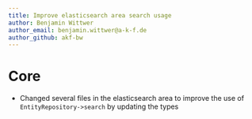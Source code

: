 ```yaml
---
title: Improve elasticsearch area search usage
author: Benjamin Wittwer
author_email: benjamin.wittwer@a-k-f.de
author_github: akf-bw
---
```

# Core
* Changed several files in the elasticsearch area to improve the use of `EntityRepository->search` by updating the types

